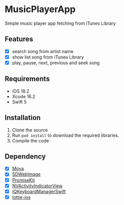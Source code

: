 # MusicPlayerApp
Simple music player app fetching from iTunes Library

## Features

- [x] search song from artist name
- [x] show list song from iTunes Library
- [x] play, pause, next, previous and seek song

## Requirements

- iOS 18.2
- Xcode 16.2
- Swift 5

## Installation
1. Clone the source
2. Run `pod install` to download the required libraries.
3. Compile the code

## Dependency
- [x] [Moya](https://github.com/Moya/Moya)
- [x] [SDWebImage](https://github.com/SDWebImage/SDWebImage)
- [x] [PromiseKit](https://github.com/mxcl/PromiseKit)
- [x] [NVActivityIndicatorView](https://github.com/ninjaprox/NVActivityIndicatorView)
- [x] [IQKeyboardManagerSwift](https://github.com/hackiftekhar/IQKeyboardManager)
- [x] [lottie-ios](https://github.com/airbnb/lottie-ios)
